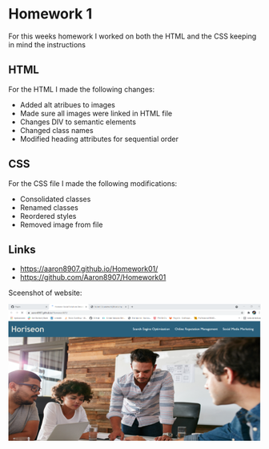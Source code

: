 # Homework 1

For this weeks homework I worked on both the HTML and the CSS keeping in mind the instructions

## HTML

For the HTML I made the following changes:

* Added alt atribues to images
* Made sure all images were linked in HTML file
* Changes DIV to semantic elements
* Changed class names
* Modified heading attributes for sequential order

## CSS
 For the CSS file I made the following modifications:

 * Consolidated classes
 * Renamed classes
 * Reordered styles
 * Removed image from file

## Links
* https://aaron8907.github.io/Homework01/
* https://github.com/Aaron8907/Homework01
 
Sceenshot of website:

![Webpage](./assets/images/Screenshot.png)
